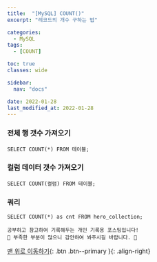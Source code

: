 ```yaml
---
title:  "[MySQL] COUNT()"
excerpt: "레코드의 개수 구하는 법"

categories:
  - MySQL
tags:
  - [COUNT]

toc: true
classes: wide

sidebar:
  nav: "docs"

date: 2022-01-28
last_modified_at: 2022-01-28
---
```


### 전체 행 갯수 가져오기

```
SELECT COUNT(*) FROM 테이블;
```

### 컬럼 데이터 갯수 가져오기

```
SELECT COUNT(컬럼) FROM 테이블;
```

### 쿼리

```
SELECT COUNT(*) as cnt FROM hero_collection;
```

```
공부하고 참고하여 기록해두는 개인 기록용 포스팅입니다!
🤔 부족한 부분이 많으니 감안하여 봐주시길 바랍니다. 🤔
```

[맨 위로 이동하기](#){: .btn .btn--primary }{: .align-right}